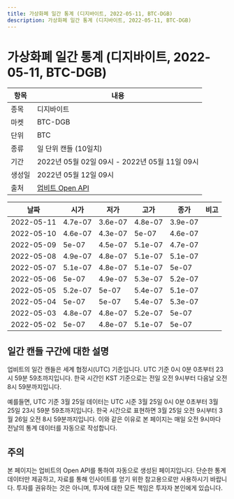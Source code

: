 ```yaml
---
title: 가상화폐 일간 통계 (디지바이트, 2022-05-11, BTC-DGB)
description: 가상화폐 일간 통계 (디지바이트, 2022-05-11, BTC-DGB)
---
```



가상화폐 일간 통계 (디지바이트, 2022-05-11, BTC-DGB)
===

|항목|내용|
|--|--|
|종목|디지바이트|
|마켓|BTC-DGB|
|단위|BTC|
|종류|일 단위 캔들 (10일치)|
|기간|2022년 05월 02일 09시 - 2022년 05월 11일 09시|
|생성일|2022년 05월 12일 09시|
|출처|[업비트 Open API](https://docs.upbit.com)|


|날짜|시가|저가|고가|종가|비고|
|--|--|--|--|--|--|
|2022-05-11|4.7e-07|3.6e-07|4.8e-07|3.9e-07|    |
|2022-05-10|4.6e-07|4.3e-07|5e-07|4.6e-07|    |
|2022-05-09|5e-07|4.5e-07|5.1e-07|4.7e-07|    |
|2022-05-08|4.9e-07|4.8e-07|5.1e-07|5.1e-07|    |
|2022-05-07|5.1e-07|4.8e-07|5.1e-07|5e-07|    |
|2022-05-06|5e-07|4.9e-07|5.3e-07|5.2e-07|    |
|2022-05-05|5.2e-07|5e-07|5.4e-07|5.1e-07|    |
|2022-05-04|5e-07|5e-07|5.4e-07|5.3e-07|    |
|2022-05-03|4.8e-07|4.8e-07|5.2e-07|5e-07|    |
|2022-05-02|5e-07|4.8e-07|5.1e-07|5e-07|    |


일간 캔들 구간에 대한 설명
---


업비트의 일간 캔들은 세계 협정시(UTC) 기준입니다. 
UTC 기준 0시 0분 0초부터 23시 59분 59초까지입니다. 
한국 시간인 KST 기준으로는 전일 오전 9시부터 다음날 오전 8시 59분까지입니다. 


예를들면, UTC 기준 3월 25일 데이터는 UTC 시준 3월 25일 0시 0분 0초부터 3월 25일 23시 59분 59초까지입니다. 
한국 시간으로 표현하면 3월 25일 오전 9시부터 3월 26일 오전 8시 59분까지입니다. 
이와 같은 이유로 본 페이지는 매일 오전 9시마다 전날의 통계 데이터를 자동으로 작성합니다. 


주의
---


본 페이지는 업비트의 Open API를 통하여 자동으로 생성된 페이지입니다. 
단순한 통계 데이터만 제공하고, 자료를 통해 인사이트를 얻기 위한 참고용으로만 사용하시기 바랍니다. 
투자를 권유하는 것은 아니며, 투자에 대한 모든 책임은 투자자 본인에게 있습니다. 

